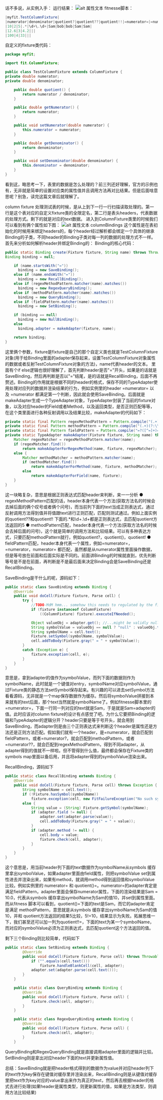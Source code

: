 话不多说，从实例入手：
运行结果：
![alt 属性文本](../imgs/result.png)
fitnesse脚本：
``` java
|myfit.TestColumnFixture|
|numerator|denominator|quotient?|quotient??|quotient!!|=numerator=|=numerator|numerator=|numerator=|quotient()=|
|10|2|5|.*|\d+\.\d+|Sam|bob|bob|Sam|Sam|
|12.6|3|4.2|||
|100|4|33|||
```
自定义的fixture类代码：
```java
package myfit;

import fit.ColumnFixture;

public class TestColumnFixture extends ColumnFixture {
private double numerator;
private double denominator;

    public double quotient() {
        return numerator / denominator;
    }

    public double getNumerator() {
        return numerator;
    }

    public void setNumerator(double numerator) {
        this.numerator = numerator;
    }

    public double getDenominator() {
        return denominator;
    }

    public void setDenominator(double denominator) {
        this.denominator = denominator;
    }
}
```
看到这，略思考一下，表里的数据是怎么处理的？前三列还好理解，官方的示例也有，无非就是简单的设置对应类的属性值并且调用方法再对比结果。但是后面啥意思呢？别急，读完这篇文章后就理解了。

column fixture 处理测试表的时候，是从上到下一行一行扫描读取处理的。第一行是这个表对应的自定义fixture类的全限定名，第二行是表头headers，代表数据的处理方式。剩下的就是对应的text数据。
进入到ColumnFixture类里的时候我们可以看到有俩个属性如下图：
![alt 属性文本](../imgs/columnFixtureCode.png)
columnBindings 这个属性是在表初始化的时候用来绑定headers的，每个header经过解析都会绑定一个具体的继承Binding的子类，不同header的Binding子类对每一列的数据的处理方式不一样。
首先来分析如何解析header并绑定Binding的：
Binding的核心代码：
```java
public static Binding create(Fixture fixture, String name) throws Throwable {
Binding binding = null;

    if (name.startsWith("="))
      binding = new SaveBinding();
    else if (name.endsWith("="))
      binding = new RecallBinding();
    else if (regexMethodPattern.matcher(name).matches())
      binding = new RegexQueryBinding();
    else if (methodPattern.matcher(name).matches())
      binding = new QueryBinding();
    else if (fieldPattern.matcher(name).matches())
      binding = new SetBinding();

    if (binding == null)
      binding = new NullBinding();
    else
      binding.adapter = makeAdapter(fixture, name);

    return binding;
}
```
这里俩个参数，fixture是fixture是自己的那个自定义类也就是TestColumnFixture对象(用于给Binding里面的adapter保存起来，设置TestColumnFixture对象属性的数据或者反射TestColumnFixture对象的方法)，name代表header的文本。
里面有个if else逻辑也很好理解了，首先判断header是否"="开头，如果是的话就是SaveBinding，然后再判断是否以"="结尾，是的话就是RecallBinding，后面不再赘述。Binding的作用就是根据不同的header的格式，保存不同的TypeAdapter使用处理对应列的数据并渲染结果的行为，例如实例里的header =numerator= 以及 =numerator 都满足第一个判断，因此就会使用SaveBinding。后面就是makeAdapter生成一个TypeAdapter对象，TypeAdapter封装了当前的fixture对象，以及对应header的Field或者Method，以及返回类型，是否正则匹配等等，在这个类里面进行各种反射调用以及结果比较，makeAdapter的代码如下：
```java
private static final Pattern regexMethodPattern = Pattern.compile("(.+)(?:\\?\\?|!!)");
private static final Pattern methodPattern = Pattern.compile("(.+)(?:\\(\\)|\\?|!)");
private static final Pattern fieldPattern = Pattern.compile("=?([^=]+)=?");
private static TypeAdapter makeAdapter(Fixture fixture, String name) throws Throwable {
    Matcher regexMatcher = regexMethodPattern.matcher(name);
    if (regexMatcher.find())
        return makeAdapterForRegexMethod(name, fixture, regexMatcher);
    else {
        Matcher methodMatcher = methodPattern.matcher(name);
        if (methodMatcher.find())
            return makeAdapterForMethod(name, fixture, methodMatcher);
        else
            return makeAdapterForField(name, fixture);
    }   
}
```
这一块略复杂，意思是根据正则表达式匹配header来判断，来一一分析
● regexMethodPattern匹配的话，header本身代表一个方法(获取方法名的时候会去掉后面的俩个叹号或者俩个问号)，而当前列下面的text当成正则表达式，通过反射调用方法得到值并将值跟text进行正则匹配，匹配则测试通过。例如上面实例的quotient??和quotient!! 下面的.*和\d+\.\d+都是正则表达式，去匹配quotient方法返回的5
● methodPattern匹配，header本身代表一个方法(获取方法名的时候会去掉后面的问号)，这个就是简单的调用方法和比较结果。可以有多种表达方式，只要匹配methodPattern就行，例如quotient?，quotient()，quotient!
● fieldPattern匹配，header本身代表一个属性，例如=numerator=，=numerator，numerator= 都匹配，虽然都是从numerator属性里面操作数据，但是等号放在前面和后面实际是不同的。前面讲Binding的时候就直到，优先判断等号是不是在前面，再判断是不是最后面来决定Binding会是SaveBinding还是RecallBinding。

SaveBinding是干什么的呢，源码如下：
```java
public static class SaveBinding extends Binding {
    @Override
    public void doCell(Fixture fixture, Parse cell) {
        try {
            //TODO-MdM hmm... somehow this needs to regulated by the fixture.
            if (fixture instanceof ColumnFixture)
                ((ColumnFixture) fixture).executeIfNeeded();

            Object valueObj = adapter.get(); //...might be validly null
            String symbolValue = valueObj == null ? "null" : valueObj.toString();
            String symbolName = cell.text();
            Fixture.setSymbol(symbolName, symbolValue);
            cell.addToBody(Fixture.gray(" = " + symbolValue));
        }
        catch (Exception e) {
            fixture.exception(cell, e);
        }
    }
}
```
意思是，拿到adapter的值作为symbolValue，而列下面的数据则作为symbolName，此时就是一个键值对entry，symbolName对应symbolValue，通过Fixture类的静态方法setSymbol保存起来。有兴趣的可以进去setSymbol方法看看源码，无非就是一个map保存数据作为缓存。然后将symbolValue拼接到本来就有的text后面，那个text当然就是symbolName了。例如fitnesse脚本里的=numerator=，下面一行同一列对应的text就是Sam，于是就是Sam=adapter的值。此时应该对column fixture的设计有点感觉了吧。为什么它要把Binding的逻辑和TypeAdapter的逻辑分开？header只要是等于号开头，就会用到SaveBinding，而adapter则是由三个正则表达式来判断这个header是属性还是方法还是正则方法匹配。假如我们就有一个header，是=numerator，就会匹配到fieldPattern，或者=numerator?，就会匹配到methodPattern，或者=numerator??，就会匹配到regexMethodPattern，得到不同adapter，从adapter得到的值就不一样啦。但不管得到什么值，最终都会保存在Fixture类的symbols map里面以备后用，并且将adapter得到的symbolValue渲染出来。

RecallBinding，源码如下
```java
public static class RecallBinding extends Binding {
    @Override
    public void doCell(Fixture fixture, Parse cell) throws Exception {
        String symbolName = cell.text();
        if (!Fixture.hasSymbol(symbolName))
            fixture.exception(cell, new FitFailureException("No such symbol: " + symbolName));
        else {
            String value = (String) Fixture.getSymbol(symbolName);
            if (adapter.field != null) {
                adapter.set(adapter.parse(value));
                cell.addToBody(Fixture.gray(" = " + value));
            }
            if (adapter.method != null) {
                cell.body = value;
                fixture.check(cell, adapter);
            }
        }
    }
}
```
这个意思是，用当前header列下面的text数据作为symbolName从symbols 缓存里拿出symbolValue，如果adapter里面由field属性，则把symbolValue set到属性进去并渲染出来，如果有method，就调用method得到返回值和symbolValue比较。例如实例里的 numerator= 和 quotient()=。numerator=的adapter肯定是满足fieldPattern，adapter里面会保存numerator属性，下面的渲染结果是Sam = 10.0，代表从symbols 缓存拿出symbolName为Sam的值10，并set到属性里面。而从fitness 脚本可以看到，quotient()=下面的text是Sam，而它的adapter肯定是满足 methodPattern，意思就是从symbols 缓存拿出symbolName为Sam的值10，并和 quotient方法返回的结果5比较，5!=10，结果显示为失败。拓展思维一下，我们甚至还可以加一列为quotient!!=，下面的text为某一个symbolName，而对应的symbolValue必须为正则表达式，去匹配quotient这个方法返回的值。

剩下三个Binding则比较简单，代码如下
```java
public static class SetBinding extends Binding {
		@Override
		public void doCell(Fixture fixture, Parse cell) throws Throwable {
			if ("".equals(cell.text()))
				fixture.handleBlankCell(cell, adapter);
			adapter.set(adapter.parse(cell.text()));
		}
	}

	public static class QueryBinding extends Binding {
		@Override
		public void doCell(Fixture fixture, Parse cell) {
			fixture.check(cell, adapter);
		}
	}

	public static class RegexQueryBinding extends Binding {
		@Override
		public void doCell(Fixture fixture, Parse cell) {
			fixture.check(cell, adapter);
		}
	}
```
QueryBinding和RegexQueryBinding就是直接调用adapter里面的逻辑并比较。SetBinding则是拿出对应header下面的text并更新属性值。

总结：SaveBinding就是把header格式得到的数据作为value并对应header列下的text作为key保存在键值对缓存里并渲染出来，RecallBinding则是从键值对缓存里把text作为key对应的value拿出来作为真正的text，然后再去根据header的格式去进行处理(如果header是属性类型，则更新属性的值，如果是方法类型，则调用方法比较结果)